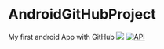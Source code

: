# AndroidGitHubProject
My first android App with GitHub
[![](https://jitpack.io/v/hamxainnocent/MyGithub.svg)](https://jitpack.io/#hamxainnocent/MyGithub)
[![API](https://img.shields.io/badge/API-27%2B-brightgreen.svg?style=flat)](https://android-arsenal.com/api?level=27)

